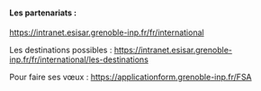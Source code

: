 #### Les partenariats :  
https://intranet.esisar.grenoble-inp.fr/fr/international

Les destinations possibles : 
https://intranet.esisar.grenoble-inp.fr/fr/international/les-destinations

Pour faire ses vœux :
https://applicationform.grenoble-inp.fr/FSA

